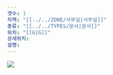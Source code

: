 ```yaml
---
갯수: 1
지역: "[[../../ZONE/사무실|사무실]]"
종류: "[[../../TYPES/문서|문서]]"
위치: "[[G|G]]"
상세위치: 
설명: 
---
```

![](http://192.168.50.22/devices/240608_IMG_0226.jpg)